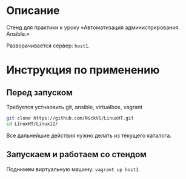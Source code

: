 # Описание

Стенд для практики к уроку «Автоматизация администрирования. Ansible.»  

Разворачивается сервер: `host1`. 

# Инструкция по применению
## Перед запуском
Требуется устнаовить git, ansible, virtualbox, vagrant
```bash
git clone https://github.com/NickVG/LinuxHT.git
cd LinuxHT/Linux12/
```
Все дальнейшие действия нужно делать из текущего каталога.

## Запускаем и работаем со стендом

Поднимем виртуальную машину: `vagrant up host1`

```yml
